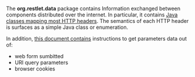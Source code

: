 The **org.restlet.data** package contains Information exchanged between components distributed over the internet. In particular, it contains [Java classes mapping most HTTP headers](/technical-resources/restlet-framework/guide/2.3/core/http-headers-mapping "Mapping HTTP headers"). The semantics of each HTTP header is surfaces as a simple Java class or enumeration.


In addition, [this document contains](/technical-resources/restlet-framework/guide/2.3/core/data/parameters) instructions to get parameters data out of:
 - web form sumbitted
 - URI query parameters
 - browser cookies
